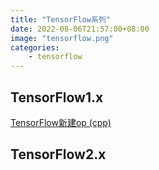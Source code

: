 ```yaml
---
title: "TensorFlow系列"
date: 2022-08-06T21:57:00+08:00
image: "tensorflow.png"
categories:
    - tensorflow
---
```

## TensorFlow1.x

[TensorFlow新建op (cpp)](/tensorflow/tensorflow-custom-op-cpp)

## TensorFlow2.x


